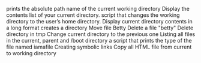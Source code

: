 prints the absolute path name of the current working directory
Display the contents list of your current directory.
script that changes the working directory to the user’s home directory.
Display current directory contents in a long format
creates a directory
Move file Betty
Delete a file "betty"
Delete directory in tmp
Change current directory to the previous one
Listing all files in the current, parent and /boot directory
a script that prints the type of the file named iamafile
Creating symbolic links
Copy all HTML file from current to working directory
